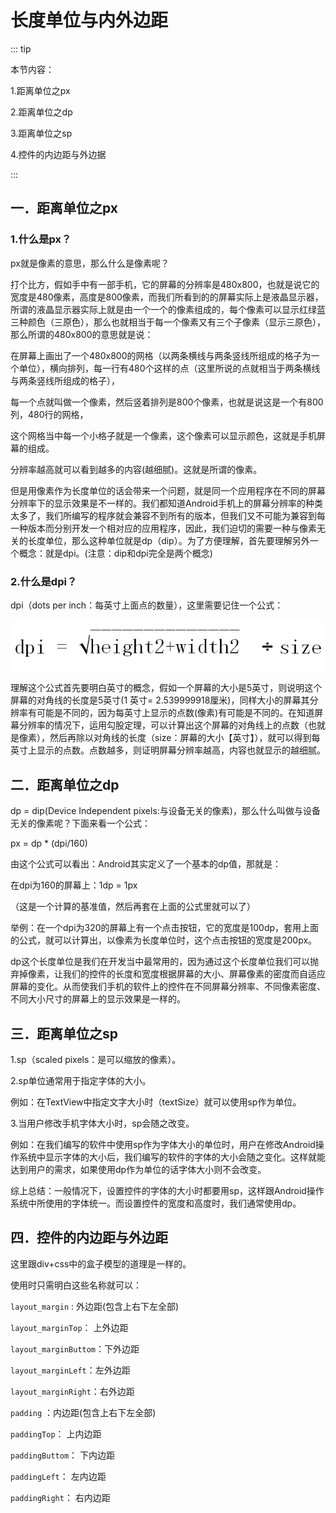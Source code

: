 # 长度单位与内外边距

::: tip

本节内容：

1.距离单位之px

2.距离单位之dp

3.距离单位之sp

4.控件的内边距与外边据

:::

## 一．距离单位之px

### 1.什么是px？

px就是像素的意思，那么什么是像素呢？

打个比方，假如手中有一部手机，它的屏幕的分辨率是480x800，也就是说它的宽度是480像素，高度是800像素，而我们所看到的的屏幕实际上是液晶显示器，所谓的液晶显示器实际上就是由一个一个的像素组成的，每个像素可以显示红绿蓝三种颜色（三原色），那么也就相当于每一个像素又有三个子像素（显示三原色），
那么所谓的480x800的意思就是说：

在屏幕上画出了一个480x800的网格（以两条横线与两条竖线所组成的格子为一个单位），横向排列，每一行有480个这样的点（这里所说的点就相当于两条横线与两条竖线所组成的格子），

每一个点就叫做一个像素，然后竖着排列是800个像素，也就是说这是一个有800列，480行的网格，

这个网格当中每一个小格子就是一个像素，这个像素可以显示颜色，这就是手机屏幕的组成。

分辨率越高就可以看到越多的内容(越细腻)。这就是所谓的像素。

但是用像素作为长度单位的话会带来一个问题，就是同一个应用程序在不同的屏幕分辨率下的显示效果是不一样的。我们都知道Android手机上的屏幕分辨率的种类太多了，我们所编写的程序就会兼容不到所有的版本，但我们又不可能为兼容到每一种版本而分别开发一个相对应的应用程序，因此，我们迫切的需要一种与像素无关的长度单位，那么这种单位就是dp（dip）。为了方便理解，首先要理解另外一个概念：就是dpi。(注意：dip和dpi完全是两个概念)

### 2.什么是dpi？

dpi（dots per inch：每英寸上面点的数量），这里需要记住一个公式：

![1](/img/android/03.png)

理解这个公式首先要明白英寸的概念，假如一个屏幕的大小是5英寸，则说明这个屏幕的对角线的长度是5英寸(1 英寸= 2.539999918厘米)，同样大小的屏幕其分辨率有可能是不同的，因为每英寸上显示的点数(像素)有可能是不同的。在知道屏幕分辨率的情况下，运用勾股定理，可以计算出这个屏幕的对角线上的点数（也就是像素），然后再除以对角线的长度（size：屏幕的大小【英寸】），就可以得到每英寸上显示的点数。点数越多，则证明屏幕分辨率越高，内容也就显示的越细腻。

## 二．距离单位之dp

dp = dip(Device Independent pixels:与设备无关的像素)，那么什么叫做与设备无关的像素呢？下面来看一个公式：

px = dp * (dpi/160)

由这个公式可以看出：Android其实定义了一个基本的dp值，那就是：

在dpi为160的屏幕上：1dp = 1px 

（这是一个计算的基准值，然后再套在上面的公式里就可以了）

举例：在一个dpi为320的屏幕上有一个点击按钮，它的宽度是100dp，套用上面的公式，就可以计算出，以像素为长度单位时，这个点击按钮的宽度是200px。

dp这个长度单位是我们在开发当中最常用的，因为通过这个长度单位我们可以抛弃掉像素，让我们的控件的长度和宽度根据屏幕的大小、屏幕像素的密度而自适应屏幕的变化。从而使我们手机的软件上的控件在不同屏幕分辨率、不同像素密度、不同大小尺寸的屏幕上的显示效果是一样的。

## 三．距离单位之sp

1.sp（scaled pixels：是可以缩放的像素）。

2.sp单位通常用于指定字体的大小。

例如：在TextView中指定文字大小时（textSize）就可以使用sp作为单位。

3.当用户修改手机字体大小时，sp会随之改变。

例如：在我们编写的软件中使用sp作为字体大小的单位时，用户在修改Android操作系统中显示字体的大小后，我们编写的软件的字体的大小会随之变化。这样就能达到用户的需求，如果使用dp作为单位的话字体大小则不会改变。

综上总结：一般情况下，设置控件的字体的大小时都要用sp，这样跟Android操作系统中所使用的字体统一。而设置控件的宽度和高度时，我们通常使用dp。

## 四．控件的内边距与外边距

这里跟div+css中的盒子模型的道理是一样的。

使用时只需明白这些名称就可以：

`layout_margin` : 外边距(包含上右下左全部)

`layout_marginTop`： 上外边距 

`layout_marginButtom`：下外边距

`layout_marginLeft`：左外边距

`layout_marginRight`：右外边距

`padding` ：内边距(包含上右下左全部)

`paddingTop`： 上内边距

`paddingButtom`： 下内边距

`paddingLeft`： 左内边距

`paddingRight`： 右内边距